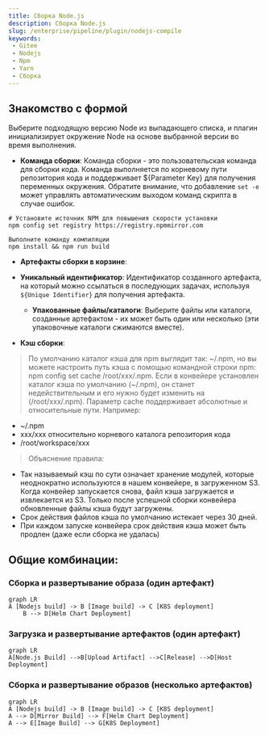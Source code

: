 ```yaml
---
title: Сборка Node.js
description: Сборка Node.js
slug: /enterprise/pipeline/plugin/nodejs-compile
keywords:
 - Gitee
 - Nodejs
 - Npm
 - Yarn
 - Сборка
---
```


## Знакомство с формой

Выберите подходящую версию Node из выпадающего списка, и плагин инициализирует окружение Node на основе выбранной версии во время выполнения.
  
- **Команда сборки**: Команда сборки - это пользовательская команда для сборки кода. Команда выполняется по корневому пути репозитория кода и поддерживает ${Parameter Key} для получения переменных окружения. Обратите внимание, что добавление `set -e` может управлять автоматическим выходом команд скрипта в случае ошибок.

```shell
# Установите источник NPM для повышения скорости установки
npm config set registry https://registry.npmmirror.com

Выполните команду компиляции
npm install && npm run build
```

- **Артефакты сборки в корзине**:
- **Уникальный идентификатор**: Идентификатор созданного артефакта, на который можно ссылаться в последующих задачах, используя `${Unique Identifier}` для получения артефакта.
    - **Упакованные файлы/каталоги**: Выберите файлы или каталоги, созданные артефактом - их может быть один или несколько (эти упаковочные каталоги сжимаются вместе).

- **Кэш сборки**:

> По умолчанию каталог кэша для npm выглядит так: ~/.npm, но вы можете настроить путь кэша с помощью командной строки npm: npm config set cache /root/xxx/.npm. Если в конвейере установлен каталог кэша по умолчанию (~/.npm), он станет недействительным и его нужно будет изменить на (/root/xxx/.npm). Параметр cache поддерживает абсолютные и относительные пути. Например:

- ~/.npm
- xxx/xxx относительно корневого каталога репозитория кода
- /root/workspace/xxx

> Объяснение правила:

- Так называемый кэш по сути означает хранение модулей, которые неоднократно используются в нашем конвейере, в загруженном S3. Когда конвейер запускается снова, файл кэша загружается и извлекается из S3.
Только после успешной сборки конвейера обновленные файлы кэша будут загружены.
- Срок действия файлов кэша по умолчанию истекает через 30 дней.
- При каждом запуске конвейера срок действия кэша может быть продлен (даже если сборка не удалась)

## Общие комбинации:

### Сборка и развертывание образа (один артефакт)

```mermaid
graph LR
A [Nodejs build] -> B [Image build] -> C [K8S deployment]
    B --> D[Helm Chart Deployment]
```

### Загрузка и развертывание артефактов (один артефакт)

```mermaid
graph LR
A[Node.js Build] -->B[Upload Artifact] -->C[Release] -->D[Host Deployment]
```

### Сборка и развертывание образов (несколько артефактов)

```mermaid
graph LR
A [Nodejs build] -> B [Image build] -> C [K8S deployment]
A --> D[Mirror Build] --> F[Helm Chart Deployment]
A --> E[Image Build] --> G[K8S Deployment]
```
  